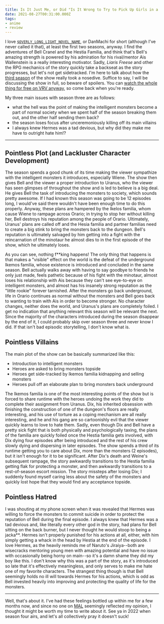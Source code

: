 ```yaml
---
title: Is It Just Me, or Did "Is It Wrong to Try to Pick Up Girls in a Dungeon? III" Really Suck?
date: 2021-08-27T00:31:00.000Z
tags:
- anime
- review
---
```


<!-- # Is It Just Me, or Did *Is It Wrong to Try to Pick Up Girls in a Dungeon? III* Really Suck? -->

I love [`$OVERLY_LONG_LIGHT_NOVEL_NAME`][wikipedia], or DanMachi for short (although I've never called it that), at least the first two seasons, anyway. I find the adventures of Bell Cranel and the Hestia Familia, and think that's Bell's amazing strength is powered by his admiration for his rival/mentor Ais Wallenstein is a really interesting motivator. Sadly, *Liaris Freese* and other the RPG mechanics of the story quickly take a backseat as the story progresses, but let's not get sidetracked. I'm here to talk about how the [third season][season_3] of the show really took a nosedive. Suffice to say, I will be discussing the show in full, so beware of spoilers. You can [watch the whole thing for free on VRV anyway][vrv], so come back when you're ready.

My three main issues with season three are as follows:

- what the hell was the point of making the intelligent monsters become a part of normal society when we spent half of the season breaking them out, and the other half sending them back?
- the season loses focus after unceremoniously killing off its main villains
- I always knew Hermes was a tad devious, but why did they make me have to outright hate him!?

---

## Pointless Plot (and Lackluster Character Development)

The season spends a good chunk of its time making the viewer sympathize with the intelligent monsters it introduces, especially Wiene. The show then gives Bell and the viewer a proper introduction to Uranus, who the viewer has seen glimpses of throughout the show and is led to believe is a big deal. He gives Bell the task of introducing the monsters to society, which sounds pretty awesome. If I had known this season was going to be 12 episodes long, I would've said there wouldn't have been enough time to do this properly. Anyway, these plans are hampered by the Ikelos familia, whom cause Wiene to rampage across Orario; in trying to stop her without killing her, Bell destroys his reputation among the people of Orario. Ultimately, Uranus' plans are called off and the Hesia familia and partner familias need to create a big stink to bring the monsters back to the dungeon. Bell's reputation is ultimately salvaged by him getting into a fight with the reincarnation of the minotaur he almost dies to in the first episode of the show, which he ultimately loses.

As you can see, nothing f**king happens! The only thing that happens is that makes a "visible" effect on the world is the defeat of the underground Ikemos familia, whose existence is introduced and concluded in the same season. Bell actually walks away with having to say goodbye to friends he only just made, feels pathetic because of his fight with the minotaur, almost loses his relationship with Ais because they can't see eye-to-eye on intelligent monsters, and almost has his insanely strong reputation as the "little rookie" forever tarnished. After the monsters go back underground, life in Orario continues as normal without the monsters and Bell goes back to wanting to train with Ais in order to become stronger. No character changes, neither does the world, and Uranus's plans are completely foiled. I get no indication that anything relevant this season will be relevant the next. Since the majority of the characters introduced during the season disappear by the end of it, I could probably skip over season three and never know I did. If that isn't bad episodic storytelling, I don't know what is.

## Pointless Villains

The main plot of the show can be basically summarized like this:
* Introduction to intelligent monsters
* Heroes are asked to bring monsters topside
* Heroes get side-tracked by Ikemos familia kidnapping and selling monsters
* Heroes pull off an elaborate plan to bring monsters back underground

The Ikemos familia is one of the most interesting points of the show but is forced to share runtime with the heroes undoing the work they did to complete their assignment from Uranus. Dix, his inherited obsession with finishing the construction of one of the dungeon's floors are really interesting, and his use of torture as a coping mechanism are all really interesting, and he and his gang are so cartoonishly evil that the viewer quickly learns to love to hate them. Sadly, even though Dix and Bell have a pretty sick fight that is both physically and psychologically taxing, the plans of the familia are quickly foiled once the Hestia familia gets involved, with Dix dying four episodes after being introduced and the rest of his crew slowly dying and dispersing in later episodes. The show spends a third of its runtime getting you to care about Dix, more than the monsters (2 episodes), but it isn't enough for it to be significant. After Dix's death and Weine's subsequent rampage, the story awkwardly transitions to the Hestia familia getting flak for protecting a monster, and then awkwardly transitions to a rest-of-season escort mission. The story missteps after losing Dix; I suddenly found myself caring less about the safety of the monsters and quickly lost hope that they would find any acceptance topside.

## Pointless Hatred 

I was shouting at my phone screen when it was revealed that Hermes was willing to force the monsters to commit suicide in order to protect the reputation of Bell during the final episode. I always knew that Hermes was a tad devious and, like literally every other god in the story, had plans for Bell sitting on the back burner, but I never thought he would stoop to being a jacka**. Hermes isn't properly punished for his actions at all, either, with him simply getting a whack in the head by Hestia at the end of the episode. I love Hermes, as the heavily reminds me of Naruto's Jiraiya--both are wisecracks mentoring young men with amazing potential and have no issue with occasionally being horny on main--so it's a damn shame they did my boy like this. I don't know why this was a part of the story, as it's introduced so late that it's effectively meaningless, and only serves to make me hate one of my favorite characters. The strangest thing though is that Bell seemingly holds no ill will towards Hermes for his actions, which is odd as Bell invested heavily into improving and protecting the quality of life for the monsters.

--- 

Well, that's about it. I've had these feelings bottled up within me for a few months now, and since no one on [MAL][mal] seemingly reflected my opinion, I thought it might be worth my time to write about it. See ya in 2022 when season four airs, and let's all collectively pray it doesn't suck!

[wikipedia]: https://en.wikipedia.org/wiki/Is_It_Wrong_to_Try_to_Pick_Up_Girls_in_a_Dungeon%3F
[season_3]: https://en.wikipedia.org/wiki/Is_It_Wrong_to_Try_to_Pick_Up_Girls_in_a_Dungeon%3F_(season_3)
[vrv]: https://vrv.co/series/G6DQN9KGR/Is-It-Wrong-to-Try-to-Pick-Up-Girls-in-a-Dungeon
[mal]: https://myanimelist.net/anime/40454/Dungeon_ni_Deai_wo_Motomeru_no_wa_Machigatteiru_Darou_ka_III/reviews
